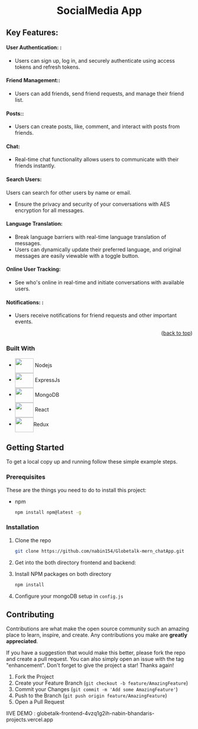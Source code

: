  



<!-- PROJECT LOGO -->
<br />
<div align="center">
 

  <h1 align="center">SocialMedia App</h1>

</div>






<!-- ABOUT THE PROJECT -->
## Key Features:

#### User Authentication: :

- Users can sign up, log in, and securely authenticate using access tokens and refresh tokens.

#### Friend Management::

- Users can add friends, send friend requests, and manage their friend list.

#### Posts::

- Users can create posts, like, comment, and interact with posts from friends.
#### Chat:

- Real-time chat functionality allows users to communicate with their friends instantly.

#### Search Users:
Users can search for other users by name or email.

- Ensure the privacy and security of your conversations with AES encryption for all messages.
#### Language Translation:

- Break language barriers with real-time language translation of messages.
- Users can dynamically update their preferred language, and original messages are easily viewable with a toggle button.
#### Online User Tracking:

- See who's online in real-time and initiate conversations with available users.
#### Notifications: :

-  Users receive notifications for friend requests and other important events.


<p align="right">(<a href="#readme-top">back to top</a>)</p>



### Built With



* <img src="https://cdn.jsdelivr.net/gh/devicons/devicon/icons/nodejs/nodejs-original.svg"  height="40px" width="50px" align="center"/> Nodejs
* <img src="https://cdn.jsdelivr.net/gh/devicons/devicon/icons/express/express-original.svg" height="40px" width="50px" align="center"/> ExpressJs
* <img src="https://cdn.jsdelivr.net/gh/devicons/devicon/icons/mongodb/mongodb-original-wordmark.svg" height="40px" width="50px" align="center" /> MongoDB
* <img src="https://cdn.jsdelivr.net/gh/devicons/devicon/icons/react/react-original-wordmark.svg" height="40px" width="50px" align="center"/> React
* <img src="https://cdn.jsdelivr.net/gh/devicons/devicon@latest/icons/redux/redux-original.svg" height="40px" width="50px" align="center" />Redux
           
          
          




<!-- GETTING STARTED -->
## Getting Started


To get a local copy up and running follow these simple example steps.

### Prerequisites

These are the things you need to do to install this project:
* npm
  ```sh
  npm install npm@latest -g
  ```

### Installation


1. Clone the repo
   ```sh
   git clone https://github.com/nabin154/Globetalk-mern_chatApp.git
   ```
2. Get into the both directory frontend and backend:
   
3. Install NPM packages on both directory
   ```sh
   npm install
   ```
4. Configure your mongoDB setup in `config.js`
   
 


<!-- CONTRIBUTING -->
## Contributing

Contributions are what make the open source community such an amazing place to learn, inspire, and create. Any contributions you make are **greatly appreciated**.

If you have a suggestion that would make this better, please fork the repo and create a pull request. You can also simply open an issue with the tag "enhancement".
Don't forget to give the project a star! Thanks again!

1. Fork the Project
2. Create your Feature Branch (`git checkout -b feature/AmazingFeature`)
3. Commit your Changes (`git commit -m 'Add some AmazingFeature'`)
4. Push to the Branch (`git push origin feature/AmazingFeature`)
5. Open a Pull Request


lIVE DEMO : globetalk-frontend-4vzq1g2ih-nabin-bhandaris-projects.vercel.app
